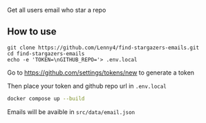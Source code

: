 Get all users email who star a repo

## How to use
```
git clone https://github.com/Lenny4/find-stargazers-emails.git
cd find-stargazers-emails
echo -e 'TOKEN=\nGITHUB_REPO='> .env.local
```

Go to https://github.com/settings/tokens/new to generate a token

Then place your token and github repo url in `.env.local`

```bash
docker compose up --build
```

Emails will be avaible in `src/data/email.json`
